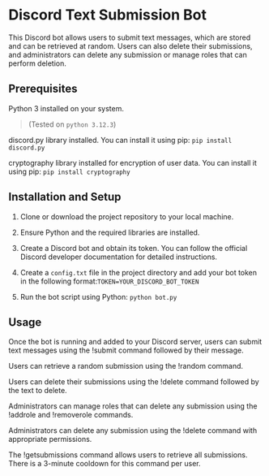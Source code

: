 # Discord Text Submission Bot
This Discord bot allows users to submit text messages, which are stored and can be retrieved at random. Users can also delete their submissions, and administrators can delete any submission or manage roles that can perform deletion.

## Prerequisites
Python 3 installed on your system. 
>(Tested on `python 3.12.3`)

discord.py library installed. You can install it using pip:
`pip install discord.py`

cryptography library installed for encryption of user data. You can install it using pip:
`pip install cryptography`

## Installation and Setup
1. Clone or download the project repository to your local machine.

2. Ensure Python and the required libraries are installed.

3. Create a Discord bot and obtain its token. You can follow the official Discord developer documentation for detailed instructions.

4. Create a `config.txt` file in the project directory and add your bot token in the following format:`TOKEN=YOUR_DISCORD_BOT_TOKEN`

5. Run the bot script using Python:
`python bot.py`

## Usage
Once the bot is running and added to your Discord server, users can submit text messages using the !submit command followed by their message.

Users can retrieve a random submission using the !random command.

Users can delete their submissions using the !delete command followed by the text to delete.

Administrators can manage roles that can delete any submission using the !addrole and !removerole commands.

Administrators can delete any submission using the !delete command with appropriate permissions.

The !getsubmissions command allows users to retrieve all submissions. There is a 3-minute cooldown for this command per user.